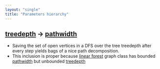 ```yaml
---
layout: "single"
title: "Parameters hierarchy"
---
```

<!--this is a generated file-->

## [treedepth](../KEP2qM) → [pathwidth](../nQhAoF)
* Saving the set of open vertices in a DFS over the tree treedepth after every step yields bags of a nice path decomposition.
* This inclusion is proper because [linear forest](#skQuFN) graph class has bounded [pathwidth](../nQhAoF) but unbounded [treedepth](../KEP2qM)
